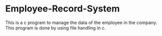 # Employee-Record-System
This is a c program to manage the data of the employee in the company. This program is done by using file handling in c.
